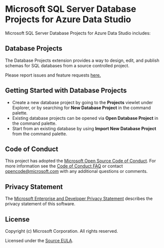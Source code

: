 # Microsoft SQL Server Database Projects for Azure Data Studio

Microsoft SQL Server Database Projects for Azure Data Studio includes:

## Database Projects
The Database Projects extension provides a way to design, edit, and publish schemas for SQL databases from a source controlled project.

Please report issues and feature requests [here.](https://github.com/microsoft/azuredatastudio/issues)

## Getting Started with Database Projects

* Create a new database project by going to the **Projects** viewlet under Explorer, or by searching for **New Database Project** in the command palette.
* Existing database projects can be opened via **Open Database Project** in the command palette.
* Start from an existing database by using **Import New Database Project** from the command palette.

## Code of Conduct

This project has adopted the [Microsoft Open Source Code of Conduct](https://opensource.microsoft.com/codeofconduct/). For more information see the [Code of Conduct FAQ](https://opensource.microsoft.com/codeofconduct/faq/) or contact [opencode@microsoft.com](mailto:opencode@microsoft.com) with any additional questions or comments.

## Privacy Statement

The [Microsoft Enterprise and Developer Privacy Statement](https://privacy.microsoft.com/en-us/privacystatement) describes the privacy statement of this software.

## License

Copyright (c) Microsoft Corporation. All rights reserved.

Licensed under the [Source EULA](https://raw.githubusercontent.com/Microsoft/azuredatastudio/main/LICENSE.txt).
